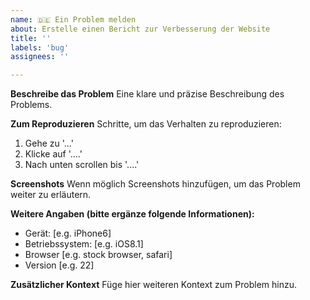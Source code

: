 ```yaml
---
name: 🇩🇪 Ein Problem melden
about: Erstelle einen Bericht zur Verbesserung der Website
title: ''
labels: 'bug'
assignees: ''

---
```


**Beschreibe das Problem**
Eine klare und präzise Beschreibung des Problems.

**Zum Reproduzieren**
Schritte, um das Verhalten zu reproduzieren:
1. Gehe zu '...'
2. Klicke auf '....'
3. Nach unten scrollen bis '....'

**Screenshots**
Wenn möglich Screenshots hinzufügen, um das Problem weiter zu erläutern.

**Weitere Angaben (bitte ergänze folgende Informationen):**
 - Gerät: [e.g. iPhone6]
 - Betriebssystem: [e.g. iOS8.1]
 - Browser [e.g. stock browser, safari]
 - Version [e.g. 22]

**Zusätzlicher Kontext**
Füge hier weiteren Kontext zum Problem hinzu.